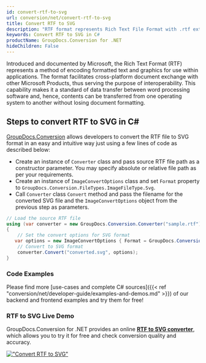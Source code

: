 ```yaml
---
id: convert-rtf-to-svg
url: conversion/net/convert-rtf-to-svg
title: Convert RTF to SVG
description: "RTF format represents Rich Text File Format with .rtf extension. Learn how to convert RTF to SVG file programmatically in C# language using GroupDocs.Conversion for .NET library."
keywords: Convert RTF to SVG in C#
productName: GroupDocs.Conversion for .NET
hideChildren: False
---
```


Introduced and documented by Microsoft, the Rich Text Format (RTF) represents a method of encoding formatted text and graphics for use within applications. The format facilitates cross-platform document exchange with other Microsoft Products, thus serving the purpose of interoperability. This capability makes it a standard of data transfer between word processing software and, hence, contents can be transferred from one operating system to another without losing document formatting.

## Steps to convert RTF to SVG in C#

[GroupDocs.Conversion](https://products.groupdocs.com/conversion/net) allows developers to convert the RTF file to SVG format in an easy and intuitive way just using a few lines of code as described below:

* Create an instance of `Converter` class and pass source RTF file path as a constructor parameter. You may specify absolute or relative file path as per your requirements. 
* Create an instance of `ImageConvertOptions` class and set `Format` property to `GroupDocs.Conversion.FileTypes.ImageFileType.Svg`.
* Call `Converter` class `Convert` method and pass the filename for the converted SVG file and the `ImageConvertOptions` object from the previous step as parameters.

```csharp
// Load the source RTF file
using (var converter = new GroupDocs.Conversion.Converter("sample.rtf"))
{
    // Set the convert options for SVG format
   var options = new ImageConvertOptions { Format = GroupDocs.Conversion.FileTypes.ImageFileType.Svg };
    // Convert to SVG format
    converter.Convert("converted.svg", options);
}
```

### Code Examples

Please find more [use-cases and complete C# sources]({{< ref "conversion/net/developer-guide/examples-and-demos.md" >}}) of our backend and frontend examples and try them for free!

### RTF to SVG Live Demo

GroupDocs.Conversion for .NET provides an online [**RTF to SVG converter**](https://products.groupdocs.app/conversion/rtf-to-svg), which allows you to try it for free and check conversion quality and accuracy.

[!["Convert RTF to SVG"](conversion/net/images/convert-to-svg/convert-rtf-to-svg.png)](https://products.groupdocs.app/conversion/rtf-to-svg)